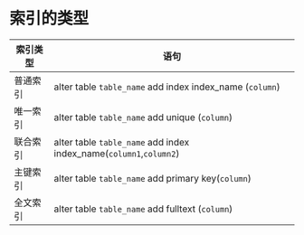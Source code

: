 # 索引的类型
| 索引类型 | 语句                                                                      |
|------|-------------------------------------------------------------------------|
| 普通索引 | alter table `table_name` add index index_name (`column`)           |
| 唯一索引 | alter table `table_name` add unique (`column`)                      |
| 联合索引 | alter table `table_name` add index index_name(`column1`,`column2`) |
| 主键索引 | alter table `table_name` add primary key(`column`)                  |
| 全文索引 | alter table `table_name` add fulltext (`column`)                    |
